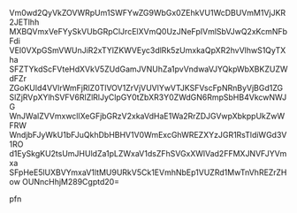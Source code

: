 Vm0wd2QyVkZOVWRpUm1SWFYwZG9WbGx0ZEhkVU1WcDBUVmM1VjJKR2JETlhh
MXBQVmxVeFYySkVUbGRpClJrcElXVmQ0UzJNeFpIVmlSbVJwQ2xKcmNFbFdi
VEI0VXpGSmVWUnJiR2xTYlZKWVEyc3dlRk5zUmxkaQpXR2hvVlhwS1QyTXha
SFZTYkdScFVteHdXVkV5ZUdGamJVNUhZa1pvVndwaVJYQkpWbXBKZUZWdFZr
ZGoKUld4VVlrWmFjRlZ0TlVOV1ZrVjVUVlYwVTJKSFVscFpNRnByVjBGd1ZG
SlZjRVpXYlhSVFV6RlZlRlJyClpGY0tZbXR3Y0ZWdGN6RmpSbHB4VkcwNWJG
WnJWalZVVmxwcllXeGFjbGRzV2xkaVdHaE1Wa2RrZDJGVwpXbkppUkZwWFRW
WndjbFJyWkU1bFJuQkhDbHBHV1V0WmExcGhWREZXYzJGR1RsTldiWGd3V1RO
d1EySkgKU2tsUmJHUldZa1pLZWxaV1dsZFhSVGxXWlVad2FFMXJNVFJYVmxa
SFpHeE5lUXBVYmxaV1ltMU9URkV5Ck1EVmhNbEp1VUZRd1MwTnVhREZrZHow
OUNncHhjM289Cgptd20=

pfn